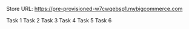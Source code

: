 Store URL: https://pre-provisioned-w7cwqebsp1.mybigcommerce.com

Task 1
Task 2
Task 3
Task 4
Task 5
Task 6

